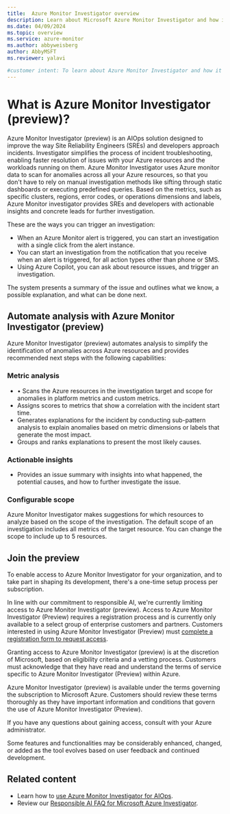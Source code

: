```yaml
---
title:  Azure Monitor Investigator overview
description: Learn about Microsoft Azure Monitor Investigator and how it can help troubleshoot incidents in Azure resources using AI.
ms.date: 04/09/2024
ms.topic: overview
ms.service: azure-monitor
ms.author: abbyweisberg
author: AbbyMSFT
ms.reviewer: yalavi

#customer intent: To learn about Azure Monitor Investigator and how it can help me troubleshoot incidents in Azure resources.
---
```


# What is Azure Monitor Investigator (preview)?

Azure Monitor Investigator (preview) is an AIOps solution designed to improve the way Site Reliability Engineers (SREs) and developers approach incidents. Investigator  simplifies the process of incident troubleshooting, enabling faster resolution of issues with your Azure resources and the workloads running on them. Azure Monitor Investigator uses Azure monitor data to scan for anomalies across all your Azure resources, so that you don't have to rely on manual investigation methods like sifting through static dashboards or executing predefined queries. Based on the metrics, such as specific clusters, regions, error codes, or operations dimensions and labels, Azure Monitor investigator provides SREs and developers with actionable insights and concrete leads for further investigation.

These are the ways you can trigger an investigation:

- When an Azure Monitor alert is triggered, you can start an investigation with a single click from the alert instance.
- You can start an investigation from the notification that you receive when an alert is triggered, for all action types other than phone or SMS.
- Using Azure Copilot, you can ask about resource issues, and trigger an investigation.

The system presents a summary of the issue and outlines what we know, a possible explanation, and what can be done next.

## Automate analysis with Azure Monitor Investigator (preview)
Azure Monitor Investigator (preview) automates analysis to simplify the identification of anomalies across Azure resources and provides recommended next steps with the following capabilities:

### Metric analysis
- •	Scans the Azure resources in the investigation target and scope for anomalies in platform metrics and custom metrics.
- Assigns scores to metrics that show a correlation with the incident start time.
- Generates explanations for the incident by conducting sub-pattern analysis to explain anomalies based on metric dimensions or labels that generate the most impact. 
- Groups and ranks explanations to present the most likely causes.

### Actionable insights
- Provides an issue summary with insights into what happened, the potential causes, and how to further investigate the issue.

### Configurable scope
Azure Monitor Investigator makes suggestions for which resources to analyze based on the scope of the investigation. The default scope of an investigation includes all metrics of the target resource. You can change the scope to include up to 5 resources.

## Join the preview
To enable access to Azure Monitor Investigator for your organization, and to take part in shaping its development, there's a one-time setup process per subscription.

In line with our commitment to responsible AI, we're currently limiting access to Azure Monitor Investigator (preview). Access to Azure Monitor Investigator (Preview) requires a registration process and is currently only available to a select group of enterprise customers and partners. Customers interested in using Azure Monitor Investigator (Preview) must [complete a registration form to request access](https://forms.office.com/r/hW2QJhXE2N).

Granting access to Azure Monitor Investigator (preview) is at the discretion of Microsoft, based on eligibility criteria and a vetting process. Customers must acknowledge that they have read and understand the terms of service specific to Azure Monitor Investigator (Preview) within Azure.

Azure Monitor Investigator (preview) is available under the terms governing the subscription to Microsoft Azure. Customers should review these terms thoroughly as they have important information and conditions that govern the use of Azure Monitor Investigator (Preview).

If you have any questions about gaining access, consult with your Azure administrator.

Some features and functionalities may be considerably enhanced, changed, or added as the tool evolves based on user feedback and continued development.

## Related content

- Learn how to [use Azure Monitor Investigator for AIOps](investigate-alert-instance.md).
- Review our [Responsible AI FAQ for Microsoft Azure Investigator](responsible-ai-faq.md).
